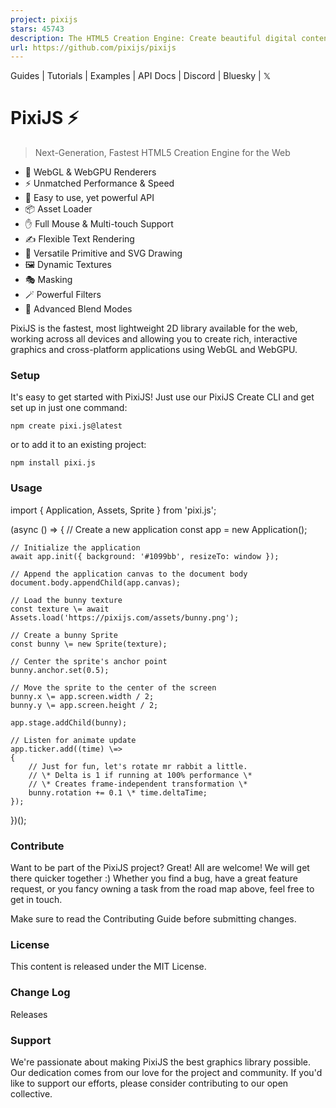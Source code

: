 ```yaml
---
project: pixijs
stars: 45743
description: The HTML5 Creation Engine: Create beautiful digital content with the fastest, most flexible 2D WebGL renderer.
url: https://github.com/pixijs/pixijs
---
```


  

Guides | Tutorials | Examples | API Docs | Discord | Bluesky | 𝕏

PixiJS ⚡️
=========

> Next-Generation, Fastest HTML5 Creation Engine for the Web

-   🚀 WebGL & WebGPU Renderers
-   ⚡️ Unmatched Performance & Speed
-   🎨 Easy to use, yet powerful API
-   📦 Asset Loader
-   ✋ Full Mouse & Multi-touch Support
-   ✍️ Flexible Text Rendering
-   📐 Versatile Primitive and SVG Drawing
-   🖼️ Dynamic Textures
-   🎭 Masking
-   🪄 Powerful Filters
-   🌈 Advanced Blend Modes

PixiJS is the fastest, most lightweight 2D library available for the web, working across all devices and allowing you to create rich, interactive graphics and cross-platform applications using WebGL and WebGPU.

### Setup

It's easy to get started with PixiJS! Just use our PixiJS Create CLI and get set up in just one command:

```
npm create pixi.js@latest
```

or to add it to an existing project:

```
npm install pixi.js
```

### Usage

import { Application, Assets, Sprite } from 'pixi.js';

(async () \=>
{
    // Create a new application
    const app \= new Application();

    // Initialize the application
    await app.init({ background: '#1099bb', resizeTo: window });

    // Append the application canvas to the document body
    document.body.appendChild(app.canvas);

    // Load the bunny texture
    const texture \= await Assets.load('https://pixijs.com/assets/bunny.png');

    // Create a bunny Sprite
    const bunny \= new Sprite(texture);

    // Center the sprite's anchor point
    bunny.anchor.set(0.5);

    // Move the sprite to the center of the screen
    bunny.x \= app.screen.width / 2;
    bunny.y \= app.screen.height / 2;

    app.stage.addChild(bunny);

    // Listen for animate update
    app.ticker.add((time) \=>
    {
        // Just for fun, let's rotate mr rabbit a little.
        // \* Delta is 1 if running at 100% performance \*
        // \* Creates frame-independent transformation \*
        bunny.rotation += 0.1 \* time.deltaTime;
    });
})();

### Contribute

Want to be part of the PixiJS project? Great! All are welcome! We will get there quicker together :) Whether you find a bug, have a great feature request, or you fancy owning a task from the road map above, feel free to get in touch.

Make sure to read the Contributing Guide before submitting changes.

### License

This content is released under the MIT License.

### Change Log

Releases

### Support

We're passionate about making PixiJS the best graphics library possible. Our dedication comes from our love for the project and community. If you'd like to support our efforts, please consider contributing to our open collective.
